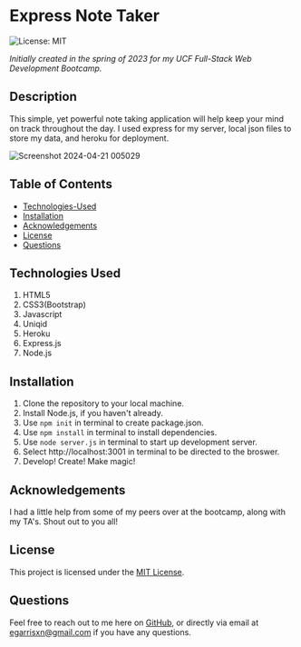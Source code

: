 # Express Note Taker

![License: MIT](https://img.shields.io/badge/License-MIT-yellow.svg)

_Initially created in the spring of 2023 for my UCF Full-Stack Web Development Bootcamp._

## Description

This simple, yet powerful note taking application will help keep your mind on track throughout the day. I used express for my server, local json files to store my data, and heroku for deployment.

![Screenshot 2024-04-21 005029](https://github.com/EGARRISXN/express-note-taker/assets/126130230/d66608ad-aec1-4cda-990a-d1badde2b211)

## Table of Contents

- [Technologies-Used](#technologies-used)
- [Installation](#installation)
- [Acknowledgements](#acknowledgements)
- [License](#license)
- [Questions](#questions)

## Technologies Used

1. HTML5
2. CSS3(Bootstrap)
3. Javascript
4. Uniqid
5. Heroku
6. Express.js
7. Node.js

## Installation

1. Clone the repository to your local machine.
2. Install Node.js, if you haven't already.
3. Use `npm init` in terminal to create package.json.
4. Use `npm install` in terminal to install dependencies.
5. Use `node server.js` in terminal to start up development server.
6. Select http://localhost:3001 in terminal to be directed to the broswer.
7. Develop! Create! Make magic!

## Acknowledgements

I had a little help from some of my peers over at the bootcamp, along with my TA's. Shout out to you all!

## License

This project is licensed under the [MIT License](LICENSE).

## Questions

Feel free to reach out to me here on [GitHub](https://github.com/EGARRISXN), or directly via email at egarrisxn@gmail.com if you have any questions.
